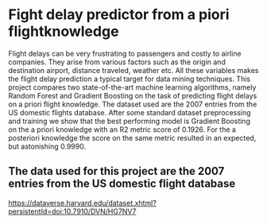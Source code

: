 # Fight delay predictor from a piori flightknowledge

Flight delays can be very frustrating to passengers and costly to airline companies. 
They arise from various factors such as the origin and destination airport, distance traveled, weather etc. 
All these variables makes the flight delay prediction a typical target for data mining techniques. 
This project compares two state-of-the-art machine learning algorithms, namely Random Forest and 
Gradient Boosting on the task of predicting flight delays on a priori flight knowledge. The dataset 
used are the 2007 entries from the US domestic flights database. After some standard dataset preprocessing 
and training we show that the best performing model is Gradient Boosting on the a priori knowledge with 
an R2 metric score of 0.1926. For the a posteriori knowledge the score on the same metric resulted in an 
expected, but astonishing 0.9990.

## The data used for this project are the 2007 entries from the US domestic flight database

https://dataverse.harvard.edu/dataset.xhtml?persistentId=doi:10.7910/DVN/HG7NV7
